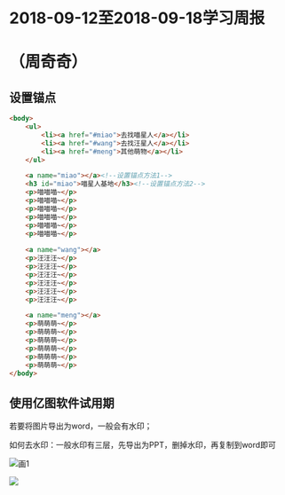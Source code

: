 # 2018-09-12至2018-09-18学习周报

# （周奇奇）

## 设置锚点

```html
<body>
    <ul>
        <li><a href="#miao">去找喵星人</a></li>
        <li><a href="#wang">去找汪星人</a></li>
        <li><a href="#meng">其他萌物</a></li>
    </ul>

    <a name="miao"></a><!--设置锚点方法1-->
    <h3 id="miao">喵星人基地</h3><!--设置锚点方法2-->
    <p>喵喵喵~</p>
    <p>喵喵喵~</p>
    <p>喵喵喵~</p>
    <p>喵喵喵~</p>
    <p>喵喵喵~</p>
    <p>喵喵喵~</p>
    
    <a name="wang"></a>
    <p>汪汪汪~</p>
    <p>汪汪汪~</p>
    <p>汪汪汪~</p>
    <p>汪汪汪~</p>
    <p>汪汪汪~</p>
    <p>汪汪汪~</p>

    <a name="meng"></a>
    <p>萌萌萌~</p>
    <p>萌萌萌~</p>
    <p>萌萌萌~</p>
    <p>萌萌萌~</p>
    <p>萌萌萌~</p>
    <p>萌萌萌~</p>
</body>
```

## 使用亿图软件试用期

若要将图片导出为word，一般会有水印；

如何去水印：一般水印有三层，先导出为PPT，删掉水印，再复制到word即可

![画1](C:\Users\OCTOBER\Desktop\painting-1.png)

![](C:\Users\OCTOBER\Desktop\painting-2.png)


